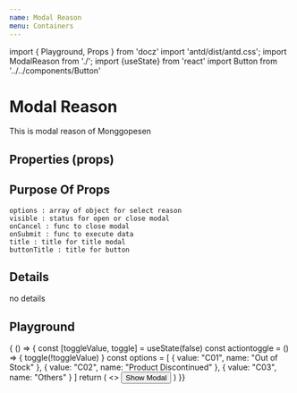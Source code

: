 ```yaml
---
name: Modal Reason
menu: Containers
---
```


import { Playground, Props } from 'docz'
import 'antd/dist/antd.css';
import ModalReason from './';
import {useState} from 'react'
import Button from '../../components/Button'

# Modal Reason
This is modal reason of Monggopesen


## Properties (props)
<Props of={ModalReason} />

## Purpose Of Props
```
options : array of object for select reason
visible : status for open or close modal
onCancel : func to close modal
onSubmit : func to execute data
title : title for title modal
buttonTitle : title for button
```

## Details
no details

## Playground
<Playground>
{ () => {
   const [toggleValue, toggle] = useState(false)
   const actiontoggle = () => {
     toggle(!toggleValue)
   }
   const options = [
    { value: "C01", name: "Out of Stock" },
    { value: "C02", name: "Product Discontinued" },
    { value: "C03", name: "Others" }
  ]
  return (
    <>
    <ModalReason
      visible={toggleValue}
      options={options}
      title={"Cancel Order"}
      buttonTitle={"Cancel Order"}
      onCancel={actiontoggle}
      onSubmit={actiontoggle}
      />
      <Button onClick={actiontoggle} type="primary">Show Modal</Button>
    </>
  )
}}
</Playground>